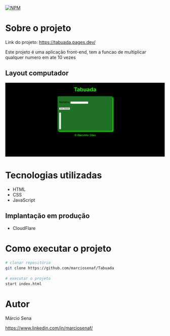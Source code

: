 
[![NPM](https://img.shields.io/npm/l/react)](https://github.com/marciosenaf/Tabuada/blob/main/LICENSE) 

# Sobre o projeto

Link do projeto: https://tabuada.pages.dev/

Este projeto é uma aplicação front-end, tem a funcao de multiplicar qualquer numero em ate 10 vezes

## Layout computador
![Web 2](https://github.com/marciosenaf/Tabuada/blob/main/computer.readme.png)

# Tecnologias utilizadas

- HTML
- CSS
- JavaScript

## Implantação em produção
- CloudFlare

# Como executar o projeto

```bash
# clonar repositório
git clone https://github.com/marciosenaf/Tabuada

# executar o projeto
start index.html
```

# Autor

Márcio Sena

https://www.linkedin.com/in/marciosenaf/


